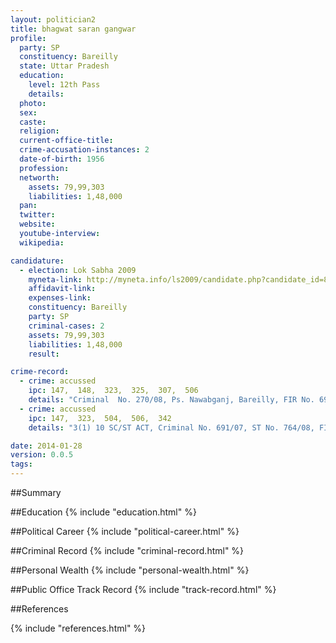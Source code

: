 ```yaml
---
layout: politician2
title: bhagwat saran gangwar
profile: 
  party: SP
  constituency: Bareilly
  state: Uttar Pradesh
  education: 
    level: 12th Pass
    details: 
  photo: 
  sex: 
  caste: 
  religion: 
  current-office-title: 
  crime-accusation-instances: 2
  date-of-birth: 1956
  profession: 
  networth: 
    assets: 79,99,303
    liabilities: 1,48,000
  pan: 
  twitter: 
  website: 
  youtube-interview: 
  wikipedia: 

candidature: 
  - election: Lok Sabha 2009
    myneta-link: http://myneta.info/ls2009/candidate.php?candidate_id=8687
    affidavit-link: 
    expenses-link: 
    constituency: Bareilly 
    party: SP
    criminal-cases: 2
    assets: 79,99,303
    liabilities: 1,48,000
    result:  

crime-record: 
  - crime: accussed
    ipc: 147,  148,  323,  325,  307,  506
    details: "Criminal  No. 270/08, Ps. Nawabganj, Bareilly, FIR No. 690200, Date 11.4.2008" 
  - crime: accussed
    ipc: 147,  323,  504,  506,  342
    details: "3(1) 10 SC/ST ACT, Criminal No. 691/07, ST No. 764/08, FIR No. 024234, Ps. Hafizganj, Bareilly, Date 29.5.09" 

date: 2014-01-28
version: 0.0.5
tags: 
---
```

##Summary


##Education
{% include "education.html" %}


##Political Career
{% include "political-career.html" %}


##Criminal Record
{% include "criminal-record.html" %}


##Personal Wealth
{% include "personal-wealth.html" %}


##Public Office Track Record
{% include "track-record.html" %}


##References


{% include "references.html" %}